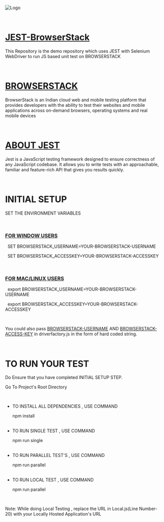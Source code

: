 ![Logo](https://www.browserstack.com/images/static/header-logo.jpg)

<br>

# [JEST-BrowserStack](https://github.com/Bhagyesh22/JEST-BrowserStack)

This Repository is the demo repository which uses JEST with Selenium WebDriver to run JS based unit test on BROWSERSTACK 

&nbsp;
# [BROWSERSTACK](https://www.browserstack.com/)

BrowserStack is an Indian cloud web and mobile testing platform that provides developers with the ability to test their websites and mobile applications across on-demand browsers, operating systems and real mobile devices


&nbsp;
# [ABOUT JEST](https://jestjs.io/)
Jest is a JavaScript testing framework designed to ensure correctness of any JavaScript codebase. It allows you to write tests with an approachable, familiar and feature-rich API that gives you results quickly.


&nbsp;
# INITIAL SETUP
SET THE ENVIRONMENT VARIABLES 

&nbsp;
<H3><U>FOR WINDOW USERS</U></H3>

&nbsp;
SET BROWSERSTACK_USERNAME=YOUR-BROWSERSTACK-USERNAME

&nbsp;
SET BROWSERSTACK_ACCESSKEY=YOUR-BROWSERSTACK-ACCESSKEY

&nbsp;
<H3><U>FOR MAC/LINUX USERS</U></H3>

&nbsp;
export BROWSERSTACK_USERNAME=YOUR-BROWSERSTACK-USERNAME

&nbsp;
export BROWSERSTACK_ACCESSKEY=YOUR-BROWSERSTACK-ACCESSKEY


&nbsp;
&nbsp;
&nbsp;
&nbsp;
<p>You could also pass <u>BROWSERSTACK-USERNAME</u> AND <u>BROWSERSTACK-ACCESS-KEY</u> in driverfactory.js in the form of hard coded string.</p>


&nbsp;
# TO RUN YOUR TEST
Do Ensure that you have completed INITIAL SETUP STEP.



Go To Project's Root Directory


<br>
<ul>

<li>TO INSTALL ALL DEPENDENCIES , USE COMMAND</li>


npm install

<br>



<li>TO RUN SINGLE TEST , USE COMMAND</li>


npm run single
<br>


<br>

<li>TO RUN PARALLEL TEST'S , USE COMMAND</li>



npm run parallel

<br>

<li>TO RUN LOCAL TEST , USE COMMAND</li>




npm run parallel
</ul>

<br>

<p>
Note: While doing Local Testing , replace the URL in Local.js(Line Number-20) with your Locally Hosted Application's URL</p>













